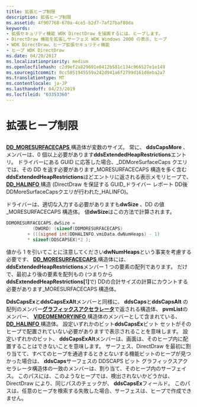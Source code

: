 ```yaml
---
title: 拡張ヒープ制限
description: 拡張ヒープ制限
ms.assetid: 4f907768-670a-4ce5-b2d7-7af27baf80da
keywords:
- 拡張セキュリティ機能 WDK DirectDraw を描画するには、ヒープします。
- DirectDraw 機能を拡張しサーフェス WDK Windows 2000 の表示、ヒープ
- WDK DirectDraw、ヒープ拡張セキュリティ機能
- ヒープ WDK DirectDraw
ms.date: 04/20/2017
ms.localizationpriority: medium
ms.openlocfilehash: c2d9ef2a829691e0412b581c134c966527e1e149
ms.sourcegitcommit: 0cc5051945559a242d941a6f2799d161d8eba2a7
ms.translationtype: MT
ms.contentlocale: ja-JP
ms.lasthandoff: 04/23/2019
ms.locfileid: "63353360"
---
```

# <a name="extended-heap-restrictions"></a>拡張ヒープ制限


## <span id="ddk_extended_heap_restrictions_gg"></span><span id="DDK_EXTENDED_HEAP_RESTRICTIONS_GG"></span>


[ **DD\_MORESURFACECAPS** ](https://msdn.microsoft.com/library/windows/hardware/ff551659)構造体が変数のサイズ。 常に、 **ddsCapsMore** 、メンバーは、0 個以上必要があります**ddsExtendedHeapRestrictions**エントリ。 ドライバーにある GUID に応答した場合、\_DDMoreSurfaceCaps クエリでは、その DD を返す必要があります\_MORESURFACECAPS 構造を多く含む**ddsExtendedHeapRestrictions**ほどエントリに返される表示メモリヒープで、 [ **DD\_HALINFO** ](https://msdn.microsoft.com/library/windows/hardware/ff551627)構造 (DirectDraw を保証する GUID\_ドライバー レポート DD後DDMoreSurfaceCapsクエリが行われた\_HALINFO)。

ドライバーは、適切な入力する必要がありますも**dwSize** 、DD の値\_MORESURFACECAPS 構造体。 値**dwSize**はこの方法で計算されます。

```cpp
DDMORESURFACECAPS.dwSize = 
          (DWORD) (sizeof(DDMORESURFACECAPS) 
        + (((signed int)DDHALINFO.vmiData.dwNumHeaps) - 1) 
        * sizeof(DDSCAPSEX)*2 );
```

値から 1 を引いてことに注意してください**dwNumHeaps**という事実を考慮する必要です、 [ **DD\_MORESURFACECAPS** ](https://msdn.microsoft.com/library/windows/hardware/ff551659)構造体には、 **ddsExtendedHeapRestrictions**メンバー 1 つの要素の配列であります。 だけで、最初より後の要素を配列もの (つまりから<strong>ddsExtendedHeapRestrictions\[</strong>1<strong>\]</strong>で) DDの合計サイズの計算にカウントする必要があります\_MORESURFACECAPS 構造体。

**DdsCapsEx**と**ddsCapsExAlt**メンバーと同様に、 **ddsCaps**と**ddsCapsAlt** の配列のメンバー[**グラフィックスアクセラレータ**](https://msdn.microsoft.com/library/windows/hardware/ff570171)で返される構造体、 **pvmList**のメンバー、 [ **VIDEOMEMORYINFO** ](https://msdn.microsoft.com/library/windows/hardware/ff570172)構造体のメンバーとして含まれている、 [ **DD\_HALINFO** ](https://msdn.microsoft.com/library/windows/hardware/ff551627)構造体。 設定いずれかのビット**ddsCapsEx**ビット セットがそのヒープで配置されていない必要がありますで表示されることを意味します。 設定いずれかのビット、 **ddsCapsExAlt**メンバーは、画面は、そのヒープ内に配置することはできないことを意味します。 サーフェス、DirectDraw を最初に割り当てて、すべてのヒープを通過するときとないする機能ビットのヒープが見つかった場合は、 **ddsCaps**サーフェスの DDSCAPS ビット グラフィックスアクセラレータ構造体の一致のメンバーは、割り当て、そのヒープ内のサーフェイス。 このパスには、このようなヒープでは、検出されないかどうかは、DirectDraw により、同じパスのチェックが、 **ddsCapsEx**フィールド。 このパスは、任意のヒープを検索する失敗した場合、サーフェスは、ヒープで作成できません。

 

 





